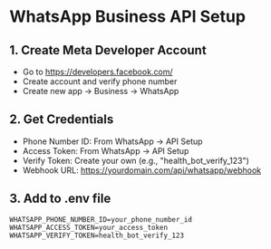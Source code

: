 # WhatsApp Business API Setup

## 1. Create Meta Developer Account
- Go to https://developers.facebook.com/
- Create account and verify phone number
- Create new app → Business → WhatsApp

## 2. Get Credentials
- Phone Number ID: From WhatsApp → API Setup
- Access Token: From WhatsApp → API Setup  
- Verify Token: Create your own (e.g., "health_bot_verify_123")
- Webhook URL: https://yourdomain.com/api/whatsapp/webhook

## 3. Add to .env file
```
WHATSAPP_PHONE_NUMBER_ID=your_phone_number_id
WHATSAPP_ACCESS_TOKEN=your_access_token
WHATSAPP_VERIFY_TOKEN=health_bot_verify_123
```